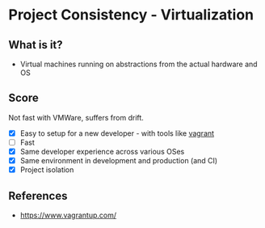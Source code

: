 # Project Consistency - Virtualization

## What is it?

* Virtual machines running on abstractions from the actual hardware and OS

## Score

Not fast with VMWare, suffers from drift.

* [x] Easy to setup for a new developer - with tools like [vagrant](https://www.vagrantup.com/)
* [ ] Fast
* [x] Same developer experience across various OSes
* [x] Same environment in development and production (and CI)
* [x] Project isolation

## References

* https://www.vagrantup.com/
